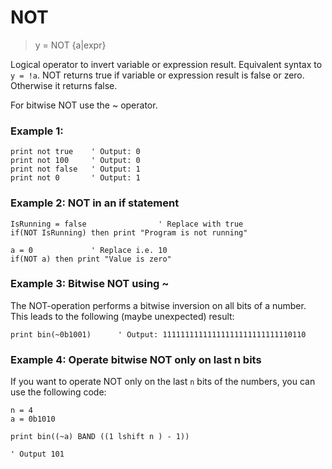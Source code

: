 # NOT

> y = NOT {a|expr}

Logical operator to invert variable or expression result. Equivalent syntax to `y = !a`. NOT returns true if variable or expression result is false or zero. Otherwise it returns false.

For bitwise NOT use the ~ operator.

### Example 1:

```
print not true    ' Output: 0
print not 100     ' Output: 0
print not false   ' Output: 1
print not 0       ' Output: 1
```

### Example 2: NOT in an if statement

```
IsRunning = false                ' Replace with true
if(NOT IsRunning) then print "Program is not running"
```

```
a = 0             ' Replace i.e. 10
if(NOT a) then print "Value is zero"
```

### Example 3: Bitwise NOT using ~

The NOT-operation performs a bitwise inversion on all bits of a number. This leads to the following (maybe unexpected) result:

```
print bin(~0b1001)      ' Output: 11111111111111111111111111110110
```

### Example 4: Operate bitwise NOT only on last n bits

If you want to operate NOT only on the last `n` bits of the numbers, you can use the following code:

```
n = 4
a = 0b1010

print bin((~a) BAND ((1 lshift n ) - 1)) 

' Output 101
```
